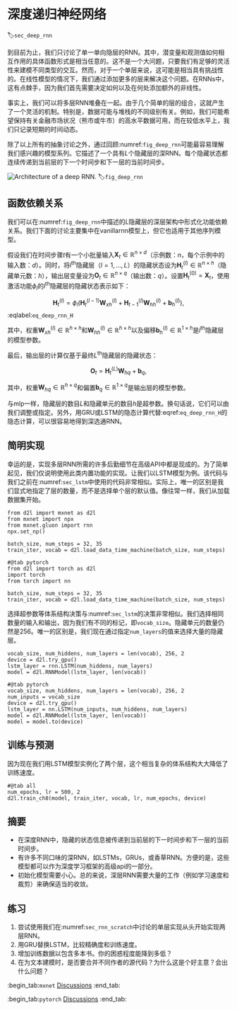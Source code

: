 # 深度递归神经网络

:label:`sec_deep_rnn`

到目前为止，我们只讨论了单一单向隐层的RNN。其中，潜变量和观测值如何相互作用的具体函数形式是相当任意的。这不是一个大问题，只要我们有足够的灵活性来建模不同类型的交互。然而，对于一个单层来说，这可能是相当具有挑战性的。在线性模型的情况下，我们通过添加更多的层来解决这个问题。在RNNs中，这有点棘手，因为我们首先需要决定如何以及在何处添加额外的非线性。

事实上，我们可以将多层RNN堆叠在一起。由于几个简单的层的组合，这就产生了一个灵活的机制。特别是，数据可能与堆栈的不同级别有关。例如，我们可能希望保持有关金融市场状况（熊市或牛市）的高水平数据可用，而在较低水平上，我们只记录短期的时间动态。

除了以上所有的抽象讨论之外，通过回顾:numref:`fig_deep_rnn`可能最容易理解我们感兴趣的模型系列。它描述了一个具有$L$个隐藏层的深RNN。每个隐藏状态都连续传递到当前层的下一个时间步和下一层的当前时间步。

![Architecture of a deep RNN.](../img/deep-rnn.svg)
:label:`fig_deep_rnn`

## 函数依赖关系

我们可以在:numref:`fig_deep_rnn`中描述的$L$隐藏层的深层架构中形式化功能依赖关系。我们下面的讨论主要集中在vanillarnn模型上，但它也适用于其他序列模型。

假设我们在时间步骤$t$有一个小批量输入$\mathbf{X}_t \in \mathbb{R}^{n \times d}$（示例数：$n$，每个示例中的输入数：$d$）。同时，将$l^\mathrm{th}$隐藏层（$l=1,\ldots,L$）的隐藏状态设为$\mathbf{H}_t^{(l)}  \in \mathbb{R}^{n \times h}$（隐藏单元数：$h$），输出层变量设为$\mathbf{O}_t \in \mathbb{R}^{n \times q}$（输出数：$q$）。设置$\mathbf{H}_t^{(0)} = \mathbf{X}_t$，使用激活功能$\phi_l$的$l^\mathrm{th}$隐藏层的隐藏状态表示如下：

$$\mathbf{H}_t^{(l)} = \phi_l(\mathbf{H}_t^{(l-1)} \mathbf{W}_{xh}^{(l)} + \mathbf{H}_{t-1}^{(l)} \mathbf{W}_{hh}^{(l)}  + \mathbf{b}_h^{(l)}),$$
:eqlabel:`eq_deep_rnn_H`

其中，权重$\mathbf{W}_{xh}^{(l)} \in \mathbb{R}^{h \times h}$和$\mathbf{W}_{hh}^{(l)} \in \mathbb{R}^{h \times h}$以及偏移$\mathbf{b}_h^{(l)} \in \mathbb{R}^{1 \times h}$是$l^\mathrm{th}$隐藏层的模型参数。

最后，输出层的计算仅基于最终$L^\mathrm{th}$隐藏层的隐藏状态：

$$\mathbf{O}_t = \mathbf{H}_t^{(L)} \mathbf{W}_{hq} + \mathbf{b}_q,$$

其中，权重$\mathbf{W}_{hq} \in \mathbb{R}^{h \times q}$和偏置$\mathbf{b}_q \in \mathbb{R}^{1 \times q}$是输出层的模型参数。

与mlp一样，隐藏层的数目$L$和隐藏单元的数目$h$是超参数。换句话说，它们可以由我们调整或指定。另外，用GRU或LSTM的隐态计算代替:eqref:`eq_deep_rnn_H`的隐态计算，可以很容易地得到深选通RNN。

## 简明实现

幸运的是，实现多层RNN所需的许多后勤细节在高级API中都是现成的。为了简单起见，我们仅说明使用此类内置功能的实现。让我们以LSTM模型为例。该代码与我们之前在:numref:`sec_lstm`中使用的代码非常相似。实际上，唯一的区别是我们显式地指定了层的数量，而不是选择单个层的默认值。像往常一样，我们从加载数据集开始。

```{.python .input}
from d2l import mxnet as d2l
from mxnet import npx
from mxnet.gluon import rnn
npx.set_np()

batch_size, num_steps = 32, 35
train_iter, vocab = d2l.load_data_time_machine(batch_size, num_steps)
```

```{.python .input}
#@tab pytorch
from d2l import torch as d2l
import torch
from torch import nn

batch_size, num_steps = 32, 35
train_iter, vocab = d2l.load_data_time_machine(batch_size, num_steps)
```

选择超参数等体系结构决策与:numref:`sec_lstm`的决策非常相似。我们选择相同数量的输入和输出，因为我们有不同的标记，即`vocab_size`。隐藏单元的数量仍然是256。唯一的区别是，我们现在通过指定`num_layers`的值来选择大量的隐藏层。

```{.python .input}
vocab_size, num_hiddens, num_layers = len(vocab), 256, 2
device = d2l.try_gpu()
lstm_layer = rnn.LSTM(num_hiddens, num_layers)
model = d2l.RNNModel(lstm_layer, len(vocab))
```

```{.python .input}
#@tab pytorch
vocab_size, num_hiddens, num_layers = len(vocab), 256, 2
num_inputs = vocab_size
device = d2l.try_gpu()
lstm_layer = nn.LSTM(num_inputs, num_hiddens, num_layers)
model = d2l.RNNModel(lstm_layer, len(vocab))
model = model.to(device)
```

## 训练与预测

因为现在我们用LSTM模型实例化了两个层，这个相当复杂的体系结构大大降低了训练速度。

```{.python .input}
#@tab all
num_epochs, lr = 500, 2
d2l.train_ch8(model, train_iter, vocab, lr, num_epochs, device)
```

## 摘要

* 在深度RNN中，隐藏的状态信息被传递到当前层的下一时间步和下一层的当前时间步。
* 有许多不同口味的深RNN，如LSTMs，GRUs，或香草RNN。方便的是，这些模型都可以作为深度学习框架的高级api的一部分。
* 初始化模型需要小心。总的来说，深层RNN需要大量的工作（例如学习速度和裁剪）来确保适当的收敛。

## 练习

1. 尝试使用我们在:numref:`sec_rnn_scratch`中讨论的单层实现从头开始实现两层RNN。
2. 用GRU替换LSTM，比较精确度和训练速度。
3. 增加训练数据以包含多本书。你的困惑程度能降到多低？
4. 在为文本建模时，是否要合并不同作者的源代码？为什么这是个好主意？会出什么问题？

:begin_tab:`mxnet`
[Discussions](https://discuss.d2l.ai/t/340)
:end_tab:

:begin_tab:`pytorch`
[Discussions](https://discuss.d2l.ai/t/1058)
:end_tab:
